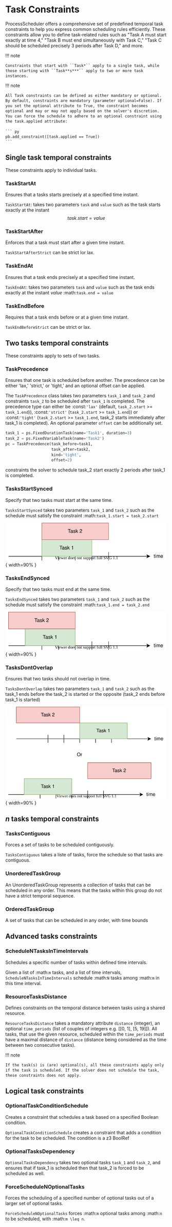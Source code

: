 # Task Constraints

ProcessScheduler offers a comprehensive set of predefined temporal task constraints to help you express common scheduling rules efficiently. These constraints allow you to define task-related rules such as "Task A must start exactly at time 4," "Task B must end simultaneously with Task C," "Task C should be scheduled precisely 3 periods after Task D," and more.

!!! note

    Constraints that start with ``Task*`` apply to a single task, while those starting with ``Task**s***`` apply to two or more task instances.

!!! note

    All Task constraints can be defined as either mandatory or optional. By default, constraints are mandatory (parameter optional=False). If you set the optional attribute to True, the constraint becomes optional and may or may not apply based on the solver's discretion. You can force the schedule to adhere to an optional constraint using the task.applied attribute:

    ``` py
    pb.add_constraint([task.applied == True])
    ```

## Single task temporal constraints

These constraints apply to individual tasks.

### TaskStartAt

Ensures that a tasks starts precisely at a specified time instant.

`TaskStartAt`: takes two parameters `task` and `value` such as the task starts exactly at the instant
$$task.start = value$$

### TaskStartAfter

Enforces that a task must start after a given time instant.

`TaskStartAfterStrict` can be strict lor lax.

### TaskEndAt

Ensures that a task ends precisely at a specified time instant.

`TaskEndAt`: takes two parameters `task` and `value` such as the task ends exactly at the instant *value* :math:`task.end = value`

### TaskEndBefore

Requires that a task ends before or at a given time instant.

`TaskEndBeforeStrict` can be strict or lax.

## Two tasks temporal constraints

These constraints apply to sets of two tasks.

### TaskPrecedence

Ensures that one task is scheduled before another. The precedence can be either 'lax,' 'strict,' or 'tight,' and an optional offset can be applied.

The `TaskPrecedence` class takes two parameters `task_1` and `task_2` and constraints `task_2` to be scheduled after `task_1` is completed. The precedence type can either be :const:`'lax'` (default, `task_2.start` >= `task_1.end`)), :const:`'strict'` (`task_2.start` >= `task_1.end`)) or :const:`'tight'` (`task_2.start` >= `task_1.end`, task_2 starts immediately after task_1 is completed). An optional parameter `offset` can be additionally set.

``` py
task_1 = ps.FixedDurationTask(name='Task1', duration=3)
task_2 = ps.FixedVariableTask(name='Task2')
pc = TaskPrecedence(task_before=task1,
                    task_after=task2,
                    kind='tight',
                    offset=2)
```
constraints the solver to schedule task_2 start exactly 2 periods after task_1 is completed.

### TasksStartSynced

Specify that two tasks must start at the same time.

`TasksStartSynced` takes two parameters `task_1` and `task_2` such as the schedule must satisfy the constraint :math:`task_1.start = task_2.start`

![TasksStartSynced](img/TasksStartSynced.svg){ width=90% }

### TasksEndSynced

Specify that two tasks must end at the same time.

`TasksEndSynced` takes two parameters `task_1` and `task_2` such as the schedule must satisfy the constraint :math:`task_1.end = task_2.end`

![TasksEndSynced](img/TasksEndSynced.svg){ width=90% }

### TasksDontOverlap

Ensures that two tasks should not overlap in time.

`TasksDontOverlap` takes two parameters `task_1` and `task_2` such as the task_1 ends before the task_2 is started or the opposite (task_2 ends before task_1 is started)

![TaskDontOverlap](img/TasksDontOverlap.svg){ width=90% }

## $n$ tasks temporal constraints

### TasksContiguous

Forces a set of tasks to be scheduled contiguously.

`TasksContiguous` takes a liste of tasks, force the schedule so that tasks are contiguous.

### UnorderedTaskGroup

An UnorderedTaskGroup represents a collection of tasks that can be scheduled in any order. This means that the tasks within this group do not have a strict temporal sequence.

### OrderedTaskGroup

A set of tasks that can be scheduled in any order, with time bounds

## Advanced tasks constraints

### ScheduleNTasksInTimeIntervals

Schedules a specific number of tasks within defined time intervals.

Given a list of :math:`m` tasks, and a list of time intervals, `ScheduleNTasksInTimeIntervals` schedule :math:`N` tasks among :math:`m` in this time interval.

### ResourceTasksDistance

Defines constraints on the temporal distance between tasks using a shared resource.

`ResourceTasksDistance` takes a mandatory attribute `distance` (integer), an optional `time_periods` (list of couples of integers e.g. [[0, 1], [5, 19]]). All tasks, that use the given resource, scheduled within the `time_periods` must have a maximal distance of `distance` (distance being considered as the time between two consecutive tasks).

!!! note

    If the task(s) is (are) optional(s), all these constraints apply only if the task is scheduled. If the solver does not schedule the task, these constraints does not apply.

## Logical task constraints

### OptionalTaskConditionSchedule

Creates a constraint that schedules a task based on a specified Boolean condition.

`OptionalTaskConditionSchedule` creates a constraint that adds a condition for the task to be scheduled. The condition is a z3 BoolRef

### OptionalTasksDependency

`OptionalTasksDependency` takes two optional tasks `task_1` and `task_2`, and ensures that if task_1 is scheduled then that task_2 is forced to be scheduled as well.

### ForceScheduleNOptionalTasks

Forces the scheduling of a specified number of optional tasks out of a larger set of optional tasks.

`ForceScheduleNOptionalTasks` forces :math:`m` optional tasks among :math:`n` to be scheduled, with :math:`m \leq n`.
